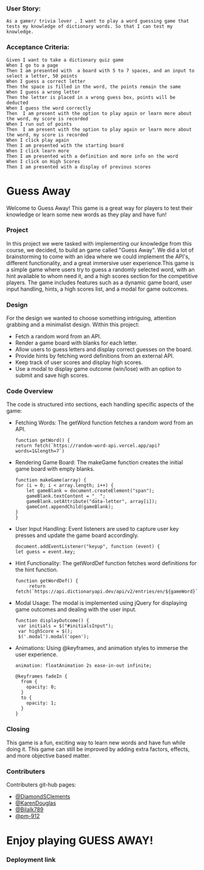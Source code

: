 ### User Story: 
```
As a gamer/ trivia lover , I want to play a word guessing game that tests my knowledge of dictionary words. So that I can test my knowledge.
```

### Acceptance Criteria:
```
Given I want to take a dictionary quiz game
When I go to a page 
Then I am presented with  a board with 5 to 7 spaces, and an input to select a letter, 50 points
When I guess a correct letter
Then the space is filled in the word, the points remain the same
When I guess a wrong letter
Then the letter is placed in a wrong guess box, points will be deducted
When I guess the word correctly
Then  I am present with the option to play again or learn more about the word, my score is recorded
When I run out of points 
Then  I am present with the option to play again or learn more about the word, my score is recorded
When I click play again
Then I am presented with the starting board
When I click learn more
Then I am presented with a definition and more info on the word
When I click on High Scores
Then I am presented with a display of previous scores
```
# Guess Away
Welcome to Guess Away! This game is a great way for players to test their knowledge or learn some new words as they play and have fun!

### Project 
In this project we were tasked with implementing our knowledge from this course, we decided, to build an game called "Guess Away". We did a lot of brainstorming to come with an idea where we could implement the API's, different functionality, and a great immersive user experience.This game is a simple game where users try to guess a randomly selected word, with an hint available to whom need it, and a high scores section for the competitive players. The game includes features such as a dynamic game board, user input handling, hints, a high scores list, and a modal for game outcomes.

### Design
For the design we wanted to choose something intriguing, attention grabbing and a minimalist design. Within this project:

* Fetch a random word from an API.
* Render a game board with blanks for each letter.
* Allow users to guess letters and display correct guesses on the board.
* Provide hints by fetching word definitions from an external API.
* Keep track of user scores and display high scores.
* Use a modal to display game outcome (win/lose) with an option to submit and save high scores.

### Code Overview
The code is structured into sections, each handling specific aspects of the game:

* Fetching Words: The getWord function fetches a random word from an API.
    ```
    function getWord() {
    return fetch(`https://random-word-api.vercel.app/api?words=1&length=7`)
    ```
* Rendering Game Board: The makeGame function creates the initial game board with empty blanks.
    ```
    function makeGame(array) {
    for (i = 0; i < array.length; i++) {
        let gameBlank = document.createElement("span");
        gameBlank.textContent = "_ ";
        gameBlank.setAttribute("data-letter", array[i]);
        gameCont.appendChild(gameBlank);
    }
    }
    ```
* User Input Handling: Event listeners are used to capture user key presses and update the game board accordingly.
    ```
    document.addEventListener("keyup", function (event) {
    let guess = event.key;
    ```
* Hint Functionality: The getWordDef function fetches word definitions for the hint function.
   ```
   function getWordDef() {
        return fetch(`https://api.dictionaryapi.dev/api/v2/entries/en/${gameWord}`)
   ```
* Modal Usage: The modal is implemented using jQuery for displaying game outcomes and dealing with the user input.
   ```
   function displayOutcome() {
    var initials = $("#initialsInput");
    var highScore = $();
    $('.modal').modal('open');
   ```
* Animations: Using @keyframes, and animation styles to immerse the user experience.
  ```
  animation: floatAnimation 2s ease-in-out infinite;
  
  @keyframes fadeIn {
    from {
      opacity: 0;
    }
    to {
      opacity: 1;
    }
  }
  ```
  
### Closing 
This game is a fun, exciting way to learn new words and have fun while doing it. This game can still be improved by adding extra factors, effects, and more objective based matter.  

### Contributers
Contributers git-hub pages:
* [@DiamondSClements](https://github.com/DiamondSClements)
* [@KarenDouglas](https://github.com/KarenDouglas)
* [@Bilalk789](https://github.com/Bilalk789)
* [@pm-912](https://github.com/pm-912) 

# Enjoy playing GUESS AWAY!

### Deployment link











